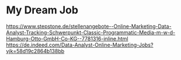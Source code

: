 # My Dream Job
https://www.stepstone.de/stellenangebote--Online-Marketing-Data-Analyst-Tracking-Schwerpunkt-Classic-Programmatic-Media-m-w-d-Hamburg-Otto-GmbH-Co-KG--7781316-inline.html  
https://de.indeed.com/Data-Analyst-Online-Marketing-Jobs?vjk=58d19c2864b138bb
